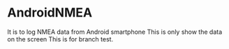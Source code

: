 # AndroidNMEA
It is to log NMEA data from Android smartphone
This is only show the data on the screen
This is for branch test.
